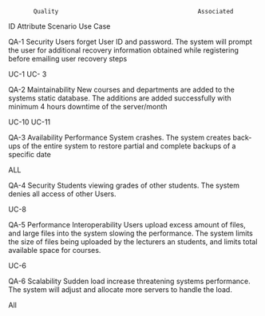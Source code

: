  
           Quality                                       Associated
 ID        Attribute        Scenario                     Use Case    

QA-1 Security
Users forget User ID and password. The system will prompt the user for additional recovery information obtained while registering before emailing user recovery steps
 
UC-1
UC- 3

QA-2 Maintainability
New courses and departments are added to the systems static database. The additions are added successfully with minimum 4 hours downtime of the server/month

UC-10
UC-11

QA-3 Availability Performance
System crashes. The system creates back-ups of the entire system to restore partial and complete backups of a specific date

ALL

QA-4 Security
Students viewing grades of other students. The system denies all access of other Users.

UC-8

QA-5  Performance Interoperability
Users upload excess amount of files, and large files into the system slowing the performance. The system limits the size of files being uploaded by the lecturers an students, and limits total available space for courses.

UC-6

QA-6 Scalability
Sudden load increase threatening systems performance. The system will adjust and allocate more servers to handle the load. 

All
